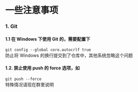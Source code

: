 一些注意事项
============
### 1. Git
#### 1.1 在 Windows 下使用 Git 的，需要配置下  
`git config --global core.autocrlf true`   
防止将 Windows 的换行提交到了仓库中，其他系统忽略这个问题  

#### 1.2. 禁止使用 push 的 force 选项，如  
`git push --force`   
特殊情况请现在群里说明  
